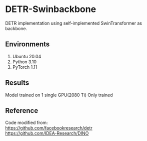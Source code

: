 # DETR-Swinbackbone
DETR implementation using self-implemented SwinTransformer as backbone. 
## Environments
1. Ubuntu 20.04
2. Python 3.10
3. PyTorch 1.11
## Results
Model trained on 1 single GPU(2080 Ti)
Only trained 
## Reference
Code modified from:  
https://github.com/facebookresearch/detr  
https://github.com/IDEA-Research/DINO
